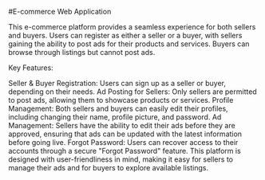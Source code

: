 #E-commerce Web Application

This e-commerce platform provides a seamless experience for both sellers and buyers. Users can register as either a seller or a buyer, with sellers gaining the ability to post ads for their products and services. Buyers can browse through listings but cannot post ads.

Key Features:

Seller & Buyer Registration: Users can sign up as a seller or buyer, depending on their needs.
Ad Posting for Sellers: Only sellers are permitted to post ads, allowing them to showcase products or services.
Profile Management: Both sellers and buyers can easily edit their profiles, including changing their name, profile picture, and password.
Ad Management: Sellers have the ability to edit their ads before they are approved, ensuring that ads can be updated with the latest information before going live.
Forgot Password: Users can recover access to their accounts through a secure "Forgot Password" feature.
This platform is designed with user-friendliness in mind, making it easy for sellers to manage their ads and for buyers to explore available listings.
